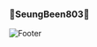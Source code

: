 ### 🐣SeungBeen803🐣
![Footer](https://capsule-render.vercel.app/api?type=waving&color=random&height=200&section=footer)
<img scr="https://img.shields.io/badge/Kotlin-#7F52FF?style=flat-square&logo=kotlin&logColor=white"/>
